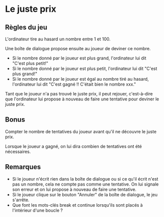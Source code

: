 # Le juste prix
## Règles du jeu
L'ordinateur tire au hasard un nombre entre 1 et 100. 

Une boîte de dialogue propose ensuite au joueur de deviner ce nombre. 

- Si le nombre donné par le joueur est plus grand, l'ordinateur lui dit "C'est plus petit!"
- Si le nombre donné par le joueur est plus petit, l'ordinateur lui dit "C'est plus grand!"
- Si le nombre donné par le joueur est égal au nombre tiré au hasard, l'ordinateur lui dit "C'est gagné !! C'était bien le nombre xxx."

Tant que le joueur n'a pas trouvé le juste prix, il peut rejouer, c'est-à-dire que l'ordinateur lui propose à nouveau de faire une tentative 
pour deviner le juste prix. 

## Bonus
Compter le nombre de tentatives du joueur avant qu'il ne découvre le juste prix. 

Lorsque le joueur a gagné, on lui dira combien de tentatives ont été nécessaires.

## Remarques

- Si le joueur n'écrit rien dans la boîte de dialogue ou si ce qu'il écrit n'est pas un nombre, cela ne compte pas comme une tentative.
On lui signale son erreur et on lui propose à nouveau de faire une tentative. 
- Si le joueur clique sur le bouton "Annuler" de la boîte de dialogue, le jeu s'arrête. 
- Que font les mots-clés break et continue lorsqu'ils sont placés à l'intérieur d'une boucle ?

